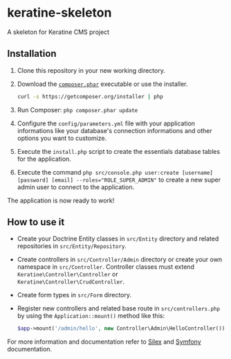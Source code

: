 keratine-skeleton
=================

A skeleton for Keratine CMS project

## Installation

1. Clone this repository in your new working directory.

1. Download the [`composer.phar`](https://getcomposer.org/composer.phar) executable or use the installer.

    ``` sh
    curl -s https://getcomposer.org/installer | php
    ```

2. Run Composer: `php composer.phar update`

3. Configure the `config/parameters.yml` file with your application informations like your database's connection informations and other options you want to customize.

4. Execute the `install.php` script to create the essentials database tables for the application.

5. Execute the command `php src/console.php user:create [username] [password] [email] --roles="ROLE_SUPER_ADMIN"` to create a new super admin user to connect to the application.

The application is now ready to work!


## How to use it

- Create your Doctrine Entity classes in `src/Entity` directory and related repositories in `src/Entity/Repository`.

- Create controllers in `src/Controller/Admin` directory or create your own namespace in `src/Controller`. Controller classes must extend `Keratine\Controller\Controller` or `Keratine\Controller\CrudController`.

- Create form types in `src/Form` directory.

- Register new controllers and related base route in `src/controllers.php` by using the `Application::mount()` method like this:

    ```php
    $app->mount('/admin/hello', new Controller\Admin\HelloController());
    ```

For more information and documentation refer to [Silex](http://silex.sensiolabs.org/) and [Symfony](http://symfony.com/) documentation.